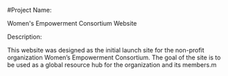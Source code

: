 #Project Name:

Women's Empowerment Consortium Website

Description:

This website was designed as the initial launch site for the non-profit organization Women’s Empowerment Consortium. The goal of the site is to be used as a global resource hub for the organization and its members.m
